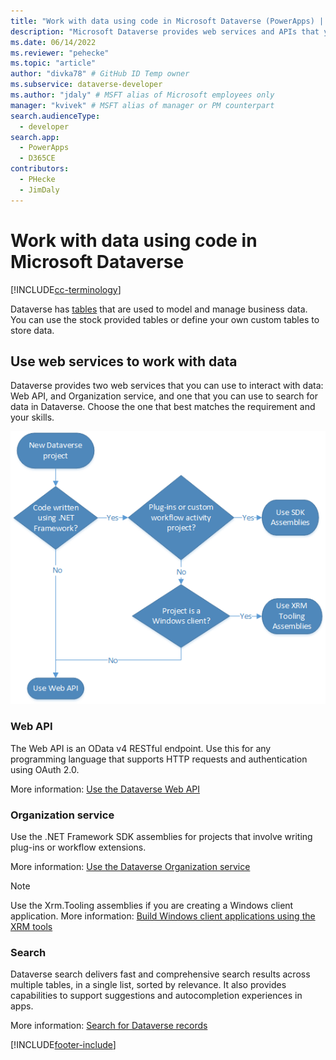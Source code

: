 ```yaml
---
title: "Work with data using code in Microsoft Dataverse (PowerApps) | Microsoft Docs" 
description: "Microsoft Dataverse provides web services and APIs that you can use to interact with your data." # 115-145 characters including spaces. This abstract displays in the search result.
ms.date: 06/14/2022
ms.reviewer: "pehecke"
ms.topic: "article"
author: "divka78" # GitHub ID Temp owner
ms.subservice: dataverse-developer
ms.author: "jdaly" # MSFT alias of Microsoft employees only
manager: "kvivek" # MSFT alias of manager or PM counterpart
search.audienceType: 
  - developer
search.app: 
  - PowerApps
  - D365CE
contributors:
  - PHecke
  - JimDaly
---
```

# Work with data using code in Microsoft Dataverse

[!INCLUDE[cc-terminology](includes/cc-terminology.md)]

Dataverse has [tables](entities.md) that are used to model and manage business data. You can use the stock provided tables or define your own custom tables to store data.

## Use web services to work with data

Dataverse provides two web services that you can use to interact with data: Web API, and Organization service, and one that you can use to search for data in Dataverse. Choose the one that best matches the requirement and your skills.

![Flow diagram to choose web service.](media/whentousewebapi.png)

### Web API

The Web API is an OData v4 RESTful endpoint. Use this for any programming language that supports HTTP requests and authentication using OAuth 2.0.

More information: [Use the Dataverse Web API](webapi/overview.md) 

### Organization service

Use the .NET Framework SDK assemblies for projects that involve writing plug-ins or workflow extensions.

More information: [Use the Dataverse Organization service](org-service/overview.md)

> [!NOTE]
> Use the Xrm.Tooling assemblies if you are creating a Windows client application. More information: [Build Windows client applications using the XRM tools](xrm-tooling/build-windows-client-applications-xrm-tools.md)

### Search

Dataverse search delivers fast and comprehensive search results across multiple tables, in a single list, sorted by relevance. It also provides capabilities to support suggestions and autocompletion experiences in apps.

More information: [Search for Dataverse records](search/overview.md)

[!INCLUDE[footer-include](../../includes/footer-banner.md)]